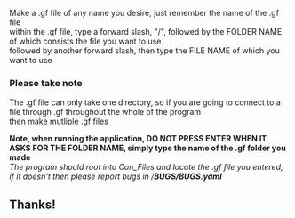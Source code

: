 Make a .gf file of any name you desire, just remember the name of the .gf file</br>
within the .gf file, type a forward slash, "/", followed by the FOLDER NAME of which consists the file you want to use</br>
followed by another forward slash, then type the FILE NAME of which you want to use</br>

### Please take note

The .gf file can only take one directory, so if you are going to connect to a file through .gf throughout the whole of the program</br>
then make mutliple .gf files</br>

**Note, when running the application, DO NOT PRESS ENTER WHEN IT ASKS FOR THE FOLDER NAME, simply type the name of the .gf folder you made**</br>
*The program should root into Con_Files and locate the .gf file you entered, if it doesn't then please report bugs in /**BUGS/BUGS.yaml***

## Thanks!

